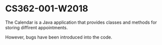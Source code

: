 # CS362-001-W2018
The Calendar is a Java application that provides classes and methods for storing diffirent appointments.

However, bugs have been introduced into the code.
